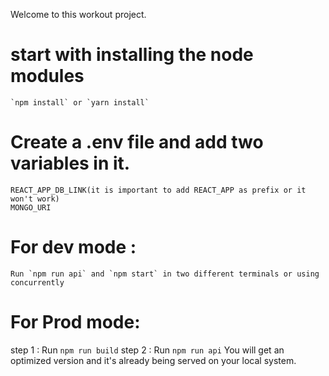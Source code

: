 Welcome to this workout project.

# start with installing the node modules
    `npm install` or `yarn install`

# Create a .env file and add two variables in it.
    REACT_APP_DB_LINK(it is important to add REACT_APP as prefix or it won't work) 
    MONGO_URI

# For dev mode :
    Run `npm run api` and `npm start` in two different terminals or using concurrently

# For Prod mode: 
   step 1 : Run `npm run build`
   step 2 : Run `npm run api`
   You will get an optimized version and it's already being served on your local system.